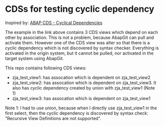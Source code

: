 # CDSs for testing cyclic dependency

Inspired by: [ABAP CDS - Cyclical Dependencies](https://help.sap.com/doc/abapdocu_751_index_htm/7.51/en-us/abenddic_cds_cycle_problems.htm)

The example in the link above contains 3 CDS views which depend on each other by association. This is not a problem, because AbapGit can pull and activate them. However one of the CDS view was alter so that there is a cyclic dependency which is not discovered by syntax checker. Everything is activated in the origin system, but it cannot be pulled, nor activated in the target system using AbapGit. 

This repo contains following CDS views:
 - zja_test_view1: has assocation which is dependent on zja_test_view2
 - zja_test_view2: has assocation which is dependent on zja_test_view3. It also has cyclic dependency created by union with zja_test_view1 (Note 1)
 - zja_test_view3: has assocation which is dependent on zja_test_view1

Note 1: I had to use union, because when I directly use zja_test_view1 in the first select, then the cyclic dependency is discovered by syntax check: "Recursive View Definitions are not supported".
